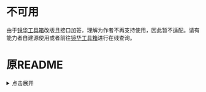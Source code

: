 # 不可用
由于[镜华工具箱](https://kyouka.kengxxiao.com/main)改版且接口加签，理解为作者不再支持使用，因此暂不适配。请有能力者自建源使用或者前往[镜华工具箱](https://kyouka.kengxxiao.com/main)进行在线查询。

# 原README
<details>
<summary>点击展开</summary>
<br>



# clanrank
适用于HoshinoBot v2的插件, 可以在群聊中查询公会战排名（仅B服）. 

数据均来自[Github@Kengxxiao](https://github.com/Kengxxiao)

项目地址 https://github.com/Kengxxiao/Kyouka

网页在线查询 https://kengxxiao.github.io/Kyouka/

本项目地址 https://github.com/pcrbot/clanrank

本插件以HoshinoBot v2为基础编写, 使用HoshinoBot v1请切换至v1分支. 注意, v1版本可能无法得到及时更新和测试, 如果您正在使用HoshinoBot的v1版本, 并修改本插件使其适配v1, 希望您能向本项目的v1分支提交Pull request

如果发生400/441错误, 可能是更新了POST请求头, 请更新或等待更新. 出现404错误则是公会不在列表中, 可能的原因:
1. 会长在农场, 或会长已换人
2. 公会已解散
3. 公会排名不在前2W名
4. 不是B服公会


假定网站更新比游戏内延迟12分钟, 则每次查询的时间戳生命周期为42分钟, 如果没有过期则只需要发送本机缓存的数据. 请限制使用频率, 为了不给原作者服务器增加太大负担 

例如, 缓存的上次查询的时间戳为下午3点, 则下午3:42之前查询会发送本地数据, 3:42之后查询会自动在线更新.


## 升级注意

已修复CQ码注入漏洞（共两处），当有人尝试利用此旧漏洞注入时，会将攻击者拉黑24小时，此外会通知主人。

此外，`clanrank.json`缓存文件现已移动到hoshino默认配置目录(即`~/.hoshino/`)下来保存, 如果您从旧版升级请注意把原来插件目录下的`clanrank.json`移动到`~/.hoshino/clanrank/clanrank.json`.
> 为什么没有自动移动呢, 其实就是我懒而已


## 指令示例
### 查询所有公会（需开启服务:公会战排名查询）
* 查询会长卢本伟, 查询会长名字包含卢本伟的公会的排名
* 查询公会卢本伟, 查询公会名字包含卢本伟的公会的排名
* 查询排名5000, 查看5000名的公会分数信息
* 分数线, 查询分数线
### 查询自己公会（需开启服务:公会战排名推送）
* 绑定公会12345567889, 后加的是公会会长的ID
* 公会排名, 查询本公会排名
## 使用方法
1. 切换到Hoshino的模组目录, 然后clone本项目:
    ```
    git clone https://github.com/pcrbot/clanrank.git
    ```
    修改配置文件:在config中启用该模块. 操作方法为编辑Hoshino下的`__bot__.py`文件:
    ```
    nano ~/Hoshino/hoshino/config/__bot__.py
    ```
    在`MODULES_ON`中仿照格式添加项`'clanrank'`. 
2. HoshinoBot v1版本请直接克隆`v1`分支:
   ```
   git clone -b v1 https://github.com/pcrbot/clanrank.git
   ```
3. 更新请切换到对应目录后, 使用git更新:
   ```
   git pull
   ```
   如果要更换分支:
   ```
   git checkout -b 本地分支名 origin/v1
   ```
## TODO
 - [x] 增加缓存机制, 减少调用次数
 - [x] 加入line接口
 - [x] 加入fav接口
 - [x] 加入时间查询参数来查询历史分数
 - [ ] 分数线预测/拟合/数据分析
 - [ ] 分数线制图
## 更新日志:

### v0.1.6
更新时间: 2020/12/26 10:49
* 修复【查询公会】指令中存在的CQ码注入漏洞
* 修复【查询会长】指令中存在的CQ码注入漏洞
* 新增对主人的通知，当收到疑似恶意利用时将通知主人，并拉黑当事人24小时。
> 水够3条了，液！



### v0.1.5
更新时间: 2020/8/24 8:52
* 移除消息模板中的人数, 因源站已不再返回
* 修改了指令帮助【绑定公会】
* ~~已知问题:查询缓存机制不启用, 且每次显示的更新时间为1970年, 原因是源站返回的ts值为0, 等待进一步适配~~ 已修复
* 适配v1, 来自群友Stranger, 在此感谢

### v0.1.4
更新时间: 2020/8/01 20:45
* 新增line接口, 查询分数线（共14条信息）
* 信息播报模板化, 可在`msg_temp.py`中自由配置
* POST请求增加最大超时, 提高稳定性

### v0.1.2
更新时间: 2020/8/01 13:30
* 非公会战期间不会自动每日推送排名
  
### v0.1.1
更新时间: 2020/7/31 8:23
* 新增BOSS进度条, 来自群艾琳佬
* 修正v1版本导入了不存在的`hoshino.typing`的问题, 同时删除了v2版多余的导入
* 更换示例的地址为pcrbot组织下的永久地址

### v0.1.0
更新时间: 2020/7/30 16:00
* 新增fav接口, 以会长ID查询
* 新增绑定公会信息, 以及每日推送公会排名
* 新增缓存机制, 减少对源站的访问次数
* 更新指令说明

### v0.0.6
更新时间: 2020/7/30 9:08
* 修正header头
* 适配HoshinoV2
* 迁出v1分支, 适配Hoshinov1
* 修正`README.md`的问题
  
### v0.0.4
更新时间:2020/7/3 11:04
* 查询结果最后会显示数据更新时间

### v0.0.3
更新时间:2020/7/3 3:05
* 更新请求, 为所有查询时的POST请求添加"history"
* 添加了对BadRequest的处理, 可以半夜被叫起来修

### v0.0.2
更新时间:2020/7/1 12:22
* 更新请求, 为请求头添加"Referer"

### v0.0.1
更新时间:2020/6/30 2:19
* 初版发布, 支持四种查询模式

</details>
